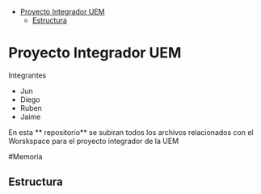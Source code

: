 <!-- @import "[TOC]" {cmd="toc" depthFrom=1 depthTo=6 orderedList=false} -->

<!-- code_chunk_output -->

- [Proyecto Integrador UEM](#proyecto-integrador-uem)
  - [Estructura](#estructura)

<!-- /code_chunk_output -->

# Proyecto Integrador UEM

Integrantes
  - Jun
  - Diego
  - Ruben
  - Jaime

En esta ** repositorio** se subiran todos los archivos relacionados con el Worskspace para el proyecto integrador de la UEM



#Memoria

## Estructura






